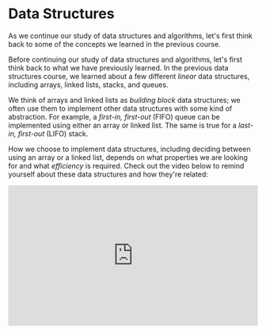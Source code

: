 # Data Structures

As we continue our study of data structures and algorithms, let's first think back to some of the concepts we learned in the previous course.

Before continuing our study of data structures and algorithms, let's first think back to what we have previously learned. In the previous data structures course, we learned about a few different *linear* data structures, including arrays, linked lists, stacks, and queues.

We think of arrays and linked lists as *building block* data structures; we often use them to implement other data structures with some kind of abstraction. For example, a *first-in, first-out* (FIFO) queue can be implemented using either an array or linked list. The same is true for a *last-in, first-out* (LIFO) stack.

How we choose to implement data structures, including deciding between using an array or a linked list, depends on what properties we are looking for and what *efficiency* is required. Check out the video below to remind yourself about these data structures and how they're related:

<div
  style="position: relative; padding-bottom: 56.25%; height: 0;">
  <iframe
    src="https://www.youtube.com/embed/o6VuST08S60?si=0nwfp2MlJjPQDA2o"
    title="YouTube video player"
    frameborder="0"
    allow="accelerometer; autoplay; clipboard-write; encrypted-media; gyroscope; picture-in-picture"
    allowfullscreen
    style="position: absolute; top: 0; left: 0; width: 100%; height: 100%;">
  </iframe>
</div>


